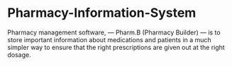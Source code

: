 # Pharmacy-Information-System
Pharmacy management software, — Pharm.B (Pharmacy Builder) — is to store important information about medications and patients in a much simpler way to ensure that the right prescriptions are given out at the right dosage. 
